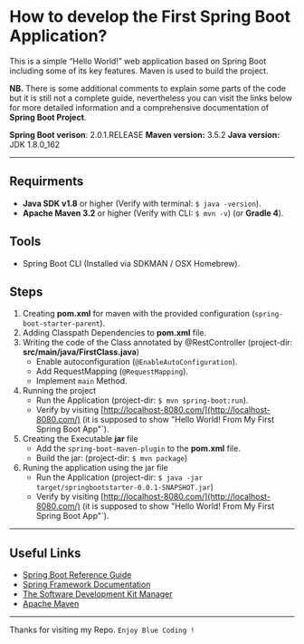 # How to develop the First Spring Boot Application?
This is a simple “Hello World!” web application based on Spring Boot including some of its key features. Maven is used to build the project.

**NB.** There is some additional comments to explain some parts of the code but it is still not a complete guide, nevertheless you can visit the links below for more detailed information and a comprehensive documentation of **Spring Boot Project**.

**Spring Boot verison**: 2.0.1.RELEASE
**Maven version:** 3.5.2
**Java version:** JDK 1.8.0_162

___
##  Requirments
 - **Java SDK v1.8** or higher (Verify with terminal: `$ java -version`).
 - **Apache Maven 3.2** or higher (Verify with CLI: `$ mvn -v`) (or **Gradle 4**).
## Tools
 - Spring Boot CLI (Installed via SDKMAN / OSX Homebrew).
## Steps
1. Creating **pom.xml** for maven with the provided configuration (`spring-boot-starter-parent`).
2. Adding Classpath Dependencies to **pom.xml** file.
3. Writing the code of the Class annotated by @RestController (project-dir: **src/main/java/FirstClass.java**)
    - Enable autoconfiguration (`@EnableAutoConfiguration`).
    - Add RequestMapping (`@RequestMapping`).
    - Implement `main` Method.
4. Running the project
     - Run the Application (project-dir: `$ mvn spring-boot:run`).
     - Verify by visiting [http://localhost-8080.com/](http://localhost-8080.com/) (it is supposed to show "Hello World! From My First Spring Boot App"`).
5. Creating the Executable **jar** file
    - Add the `spring-boot-maven-plugin` to the **pom.xml** file.
    - Build the jar: (project-dir: `$ mvn package`)
6. Runing the application using the jar file
    - Run the Application (project-dir: `$ java -jar target/springbootstarter-0.0.1-SNAPSHOT.jar`)
    - Verify by visiting [http://localhost-8080.com/](http://localhost-8080.com/) (it is supposed to show "Hello World! From My First Spring Boot App"`).
---
## Useful Links
 - [Spring Boot Reference Guide](https://docs.spring.io/spring-boot/docs/current/reference/html/)
 - [Spring Framework Documentation](https://docs.spring.io/spring/docs/current/spring-framework-reference/)
 - [The Software Development Kit Manager](http://sdkman.io/)
 - [Apache Maven](https://maven.apache.org/)
---
Thanks for visiting my Repo. `Enjoy Blue Coding !`